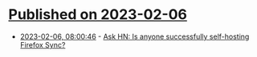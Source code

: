 # [Published on 2023-02-06](index.md)

* [2023-02-06, 08:00:46](https://news.ycombinator.com/item?id=34674569) - [Ask HN: Is anyone successfully self-hosting Firefox Sync?](https://news.ycombinator.com/item?id=34674569)
